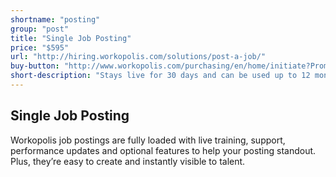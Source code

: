 ```yaml
---
shortname: "posting"
group: "post"
title: "Single Job Posting"
price: "$595"
url: "http://hiring.workopolis.com/solutions/post-a-job/"
buy-button: "http://www.workopolis.com/purchasing/en/home/initiate?PromoCode=NJPS1&Reset=True"
short-description: "Stays live for 30 days and can be used up to 12 months from date of purchase."
---
```


## Single Job Posting

Workopolis job postings are fully loaded with live training, support, performance updates and optional features to help your posting standout. Plus, they’re easy to create and instantly visible to talent.
